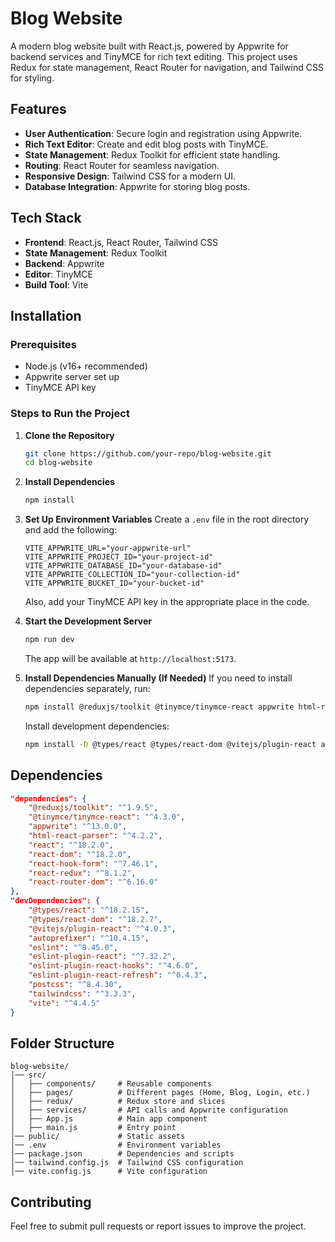 # Blog Website

A modern blog website built with React.js, powered by Appwrite for backend services and TinyMCE for rich text editing. This project uses Redux for state management, React Router for navigation, and Tailwind CSS for styling.

## Features
- **User Authentication**: Secure login and registration using Appwrite.
- **Rich Text Editor**: Create and edit blog posts with TinyMCE.
- **State Management**: Redux Toolkit for efficient state handling.
- **Routing**: React Router for seamless navigation.
- **Responsive Design**: Tailwind CSS for a modern UI.
- **Database Integration**: Appwrite for storing blog posts.

## Tech Stack
- **Frontend**: React.js, React Router, Tailwind CSS
- **State Management**: Redux Toolkit
- **Backend**: Appwrite
- **Editor**: TinyMCE
- **Build Tool**: Vite

## Installation

### Prerequisites
- Node.js (v16+ recommended)
- Appwrite server set up
- TinyMCE API key

### Steps to Run the Project

1. **Clone the Repository**
   ```sh
   git clone https://github.com/your-repo/blog-website.git
   cd blog-website
   ```

2. **Install Dependencies**
   ```sh
   npm install
   ```

3. **Set Up Environment Variables**
   Create a `.env` file in the root directory and add the following:
   ```env
   VITE_APPWRITE_URL="your-appwrite-url"
   VITE_APPWRITE_PROJECT_ID="your-project-id"
   VITE_APPWRITE_DATABASE_ID="your-database-id"
   VITE_APPWRITE_COLLECTION_ID="your-collection-id"
   VITE_APPWRITE_BUCKET_ID="your-bucket-id"
   ```
   Also, add your TinyMCE API key in the appropriate place in the code.

4. **Start the Development Server**
   ```sh
   npm run dev
   ```
   The app will be available at `http://localhost:5173`.

5. **Install Dependencies Manually (If Needed)**
   If you need to install dependencies separately, run:
   ```sh
   npm install @reduxjs/toolkit @tinymce/tinymce-react appwrite html-react-parser react react-dom react-hook-form react-redux react-router-dom
   ```
   Install development dependencies:
   ```sh
   npm install -D @types/react @types/react-dom @vitejs/plugin-react autoprefixer eslint eslint-plugin-react eslint-plugin-react-hooks eslint-plugin-react-refresh postcss tailwindcss vite
   ```

## Dependencies
```json
"dependencies": {
    "@reduxjs/toolkit": "^1.9.5",
    "@tinymce/tinymce-react": "^4.3.0",
    "appwrite": "^13.0.0",
    "html-react-parser": "^4.2.2",
    "react": "^18.2.0",
    "react-dom": "^18.2.0",
    "react-hook-form": "^7.46.1",
    "react-redux": "^8.1.2",
    "react-router-dom": "^6.16.0"
},
"devDependencies": {
    "@types/react": "^18.2.15",
    "@types/react-dom": "^18.2.7",
    "@vitejs/plugin-react": "^4.0.3",
    "autoprefixer": "^10.4.15",
    "eslint": "^8.45.0",
    "eslint-plugin-react": "^7.32.2",
    "eslint-plugin-react-hooks": "^4.6.0",
    "eslint-plugin-react-refresh": "^0.4.3",
    "postcss": "^8.4.30",
    "tailwindcss": "^3.3.3",
    "vite": "^4.4.5"
}
```

## Folder Structure
```
blog-website/
│── src/
│   ├── components/     # Reusable components
│   ├── pages/          # Different pages (Home, Blog, Login, etc.)
│   ├── redux/          # Redux store and slices
│   ├── services/       # API calls and Appwrite configuration
│   ├── App.js          # Main app component
│   ├── main.js         # Entry point
│── public/             # Static assets
│── .env                # Environment variables
│── package.json        # Dependencies and scripts
│── tailwind.config.js  # Tailwind CSS configuration
│── vite.config.js      # Vite configuration
```

## Contributing
Feel free to submit pull requests or report issues to improve the project.

